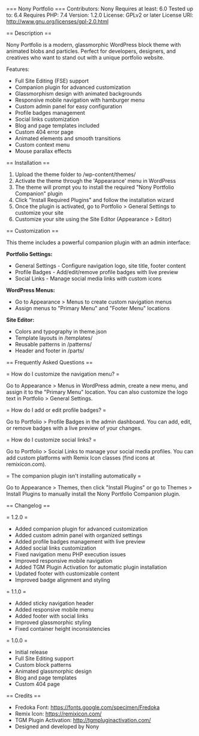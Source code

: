 === Nony Portfolio ===
Contributors: Nony
Requires at least: 6.0
Tested up to: 6.4
Requires PHP: 7.4
Version: 1.2.0
License: GPLv2 or later
License URI: http://www.gnu.org/licenses/gpl-2.0.html

== Description ==

Nony Portfolio is a modern, glassmorphic WordPress block theme with animated blobs and particles. Perfect for developers, designers, and creatives who want to stand out with a unique portfolio website.

Features:
* Full Site Editing (FSE) support
* Companion plugin for advanced customization
* Glassmorphism design with animated backgrounds
* Responsive mobile navigation with hamburger menu
* Custom admin panel for easy configuration
* Profile badges management
* Social links customization
* Blog and page templates included
* Custom 404 error page
* Animated elements and smooth transitions
* Custom context menu
* Mouse parallax effects

== Installation ==

1. Upload the theme folder to /wp-content/themes/
2. Activate the theme through the 'Appearance' menu in WordPress
3. The theme will prompt you to install the required "Nony Portfolio Companion" plugin
4. Click "Install Required Plugins" and follow the installation wizard
5. Once the plugin is activated, go to Portfolio > General Settings to customize your site
6. Customize your site using the Site Editor (Appearance > Editor)

== Customization ==

This theme includes a powerful companion plugin with an admin interface:

**Portfolio Settings:**
* General Settings - Configure navigation logo, site title, footer content
* Profile Badges - Add/edit/remove profile badges with live preview
* Social Links - Manage social media links with custom icons

**WordPress Menus:**
* Go to Appearance > Menus to create custom navigation menus
* Assign menus to "Primary Menu" and "Footer Menu" locations

**Site Editor:**
* Colors and typography in theme.json
* Template layouts in /templates/
* Reusable patterns in /patterns/
* Header and footer in /parts/

== Frequently Asked Questions ==

= How do I customize the navigation menu? =

Go to Appearance > Menus in WordPress admin, create a new menu, and assign it to the "Primary Menu" location. You can also customize the logo text in Portfolio > General Settings.

= How do I add or edit profile badges? =

Go to Portfolio > Profile Badges in the admin dashboard. You can add, edit, or remove badges with a live preview of your changes.

= How do I customize social links? =

Go to Portfolio > Social Links to manage your social media profiles. You can add custom platforms with Remix Icon classes (find icons at remixicon.com).

= The companion plugin isn't installing automatically =

Go to Appearance > Themes, then click "Install Plugins" or go to Themes > Install Plugins to manually install the Nony Portfolio Companion plugin.

== Changelog ==

= 1.2.0 =
* Added companion plugin for advanced customization
* Added custom admin panel with organized settings
* Added profile badges management with live preview
* Added social links customization
* Fixed navigation menu PHP execution issues
* Improved responsive mobile navigation
* Added TGM Plugin Activation for automatic plugin installation
* Updated footer with customizable content
* Improved badge alignment and styling

= 1.1.0 =
* Added sticky navigation header
* Added responsive mobile menu
* Added footer with social links
* Improved glassmorphic styling
* Fixed container height inconsistencies

= 1.0.0 =
* Initial release
* Full Site Editing support
* Custom block patterns
* Animated glassmorphic design
* Blog and page templates
* Custom 404 page

== Credits ==

* Fredoka Font: https://fonts.google.com/specimen/Fredoka
* Remix Icon: https://remixicon.com/
* TGM Plugin Activation: http://tgmpluginactivation.com/
* Designed and developed by Nony
